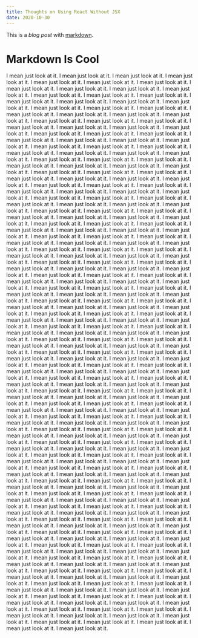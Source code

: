 ```yaml
---
title: Thoughts on Using React Without JSX
date: 2020-10-30
---
```


This is a _blog post_ with [markdown](#markdown-is-cool).

# Markdown Is Cool

I mean just look at it. I mean just look at it. I mean just look at it. I mean just look at it. I mean just look at it. I mean just look at it. I mean just look at it. I mean just look at it. I mean just look at it. I mean just look at it. I mean just look at it. I mean just look at it. I mean just look at it. I mean just look at it. I mean just look at it. I mean just look at it. I mean just look at it. I mean just look at it. I mean just look at it. I mean just look at it. I mean just look at it. I mean just look at it. I mean just look at it. I mean just look at it. I mean just look at it. I mean just look at it. I mean just look at it. I mean just look at it. I mean just look at it. I mean just look at it. I mean just look at it. I mean just look at it. I mean just look at it. I mean just look at it. I mean just look at it. I mean just look at it. I mean just look at it. I mean just look at it. I mean just look at it. I mean just look at it. I mean just look at it. I mean just look at it. I mean just look at it. I mean just look at it. I mean just look at it. I mean just look at it. I mean just look at it. I mean just look at it. I mean just look at it. I mean just look at it. I mean just look at it. I mean just look at it. I mean just look at it. I mean just look at it. I mean just look at it. I mean just look at it. I mean just look at it. I mean just look at it. I mean just look at it. I mean just look at it. I mean just look at it. I mean just look at it. I mean just look at it. I mean just look at it. I mean just look at it. I mean just look at it. I mean just look at it. I mean just look at it. I mean just look at it. I mean just look at it. I mean just look at it. I mean just look at it. I mean just look at it. I mean just look at it. I mean just look at it. I mean just look at it. I mean just look at it. I mean just look at it. I mean just look at it. I mean just look at it. I mean just look at it. I mean just look at it. I mean just look at it. I mean just look at it. I mean just look at it. I mean just look at it. I mean just look at it. I mean just look at it. I mean just look at it. I mean just look at it. I mean just look at it. I mean just look at it. I mean just look at it. I mean just look at it. I mean just look at it. I mean just look at it. I mean just look at it. I mean just look at it. I mean just look at it. I mean just look at it. I mean just look at it. I mean just look at it. I mean just look at it. I mean just look at it. I mean just look at it. I mean just look at it. I mean just look at it. I mean just look at it. I mean just look at it. I mean just look at it. I mean just look at it. I mean just look at it. I mean just look at it. I mean just look at it. I mean just look at it. I mean just look at it. I mean just look at it. I mean just look at it. I mean just look at it. I mean just look at it. I mean just look at it. I mean just look at it. I mean just look at it. I mean just look at it. I mean just look at it. I mean just look at it. I mean just look at it. I mean just look at it. I mean just look at it. I mean just look at it. I mean just look at it. I mean just look at it. I mean just look at it. I mean just look at it. I mean just look at it. I mean just look at it. I mean just look at it. I mean just look at it. I mean just look at it. I mean just look at it. I mean just look at it. I mean just look at it. I mean just look at it. I mean just look at it. I mean just look at it. I mean just look at it. I mean just look at it. I mean just look at it. I mean just look at it. I mean just look at it. I mean just look at it. I mean just look at it. I mean just look at it. I mean just look at it. I mean just look at it. I mean just look at it. I mean just look at it. I mean just look at it. I mean just look at it. I mean just look at it. I mean just look at it. I mean just look at it. I mean just look at it. I mean just look at it. I mean just look at it. I mean just look at it. I mean just look at it. I mean just look at it. I mean just look at it. I mean just look at it. I mean just look at it. I mean just look at it. I mean just look at it. I mean just look at it. I mean just look at it. I mean just look at it. I mean just look at it. I mean just look at it. I mean just look at it. I mean just look at it. I mean just look at it. I mean just look at it. I mean just look at it. I mean just look at it. I mean just look at it. I mean just look at it. I mean just look at it. I mean just look at it. I mean just look at it. I mean just look at it. I mean just look at it. I mean just look at it. I mean just look at it. I mean just look at it. I mean just look at it. I mean just look at it. I mean just look at it. I mean just look at it. I mean just look at it. I mean just look at it. I mean just look at it. I mean just look at it. I mean just look at it. I mean just look at it. I mean just look at it. I mean just look at it. I mean just look at it. I mean just look at it. I mean just look at it. I mean just look at it. I mean just look at it. I mean just look at it. I mean just look at it. I mean just look at it. I mean just look at it. I mean just look at it. I mean just look at it. I mean just look at it. I mean just look at it. I mean just look at it. I mean just look at it. I mean just look at it. I mean just look at it. I mean just look at it. I mean just look at it. I mean just look at it. I mean just look at it. I mean just look at it. I mean just look at it. I mean just look at it. I mean just look at it. I mean just look at it. I mean just look at it. I mean just look at it. I mean just look at it. I mean just look at it. I mean just look at it. I mean just look at it. I mean just look at it. I mean just look at it. I mean just look at it. I mean just look at it. I mean just look at it. I mean just look at it. I mean just look at it. I mean just look at it. I mean just look at it. I mean just look at it. I mean just look at it. I mean just look at it. I mean just look at it. I mean just look at it. I mean just look at it. I mean just look at it. I mean just look at it. I mean just look at it. I mean just look at it. I mean just look at it. I mean just look at it. I mean just look at it. I mean just look at it. I mean just look at it. I mean just look at it. I mean just look at it. I mean just look at it. I mean just look at it. I mean just look at it. I mean just look at it. I mean just look at it. I mean just look at it. I mean just look at it. I mean just look at it. I mean just look at it. I mean just look at it. I mean just look at it. I mean just look at it. I mean just look at it. I mean just look at it. I mean just look at it. I mean just look at it. I mean just look at it. I mean just look at it. I mean just look at it. I mean just look at it. I mean just look at it. I mean just look at it. I mean just look at it. I mean just look at it. I mean just look at it. I mean just look at it. I mean just look at it. I mean just look at it. I mean just look at it. I mean just look at it. I mean just look at it. I mean just look at it. I mean just look at it. I mean just look at it. I mean just look at it. I mean just look at it. I mean just look at it. I mean just look at it. I mean just look at it.
